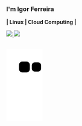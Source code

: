 ### I'm Igor Ferreira
<b>| Linux | Cloud Computing | </b>

<div align="left">
   <a href="https://www.linkedin.com/in/igormarcel/" target="_blank"><img src="https://img.shields.io/badge/-LinkedIn-%230077B5?style=for-the-badge&logo=linkedin&logoColor=white" target="_blank"> </a>     
   <a href = "mailto:igormarcelabreu@gmail.com"><img src="https://img.shields.io/badge/-Gmail-%23333?style=for-the-badge&logo=gmail&logoColor=white" target="_blank"> </a>
 
  
 ##
 
  
  
  ![Snake animation](https://github.com/rafaballerini/rafaballerini/blob/output/github-contribution-grid-snake.svg)
 
</div>




<!--
Tips
 https://github.com/anuraghazra/github-readme-stats
https://dev.to/envoy_/150-badges-for-github-pnk

-->
